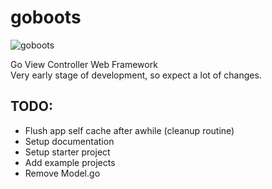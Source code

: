 goboots
=======
![goboots](https://s3.amazonaws.com/gabstv-github/goboots.png)

Go View Controller Web Framework  
Very early stage of development, so expect a lot of changes.

## TODO:
- Flush app self cache after awhile (cleanup routine)
- Setup documentation
- Setup starter project
- Add example projects
- Remove Model.go